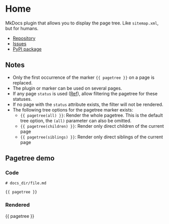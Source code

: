 # Home

MkDocs plugin that allows you to display the page tree. Like `sitemap.xml`, but for humans.

- [Repository](https://github.com/tombreit/mkdocs-pagetree-plugin)
- [Issues](https://github.com/tombreit/mkdocs-pagetree-plugin/issues)
- [PyPI package](https://pypi.org/project/mkdocs-pagetree-plugin/)

## Notes

- Only the first occurrence of the marker <code>&#123;&#123; pagetree &#125;&#125;</code> on a page is replaced.
- The plugin or marker can be used on several pages.
- If any page `status` is used ([Ref](https://squidfunk.github.io/mkdocs-material/reference/#setting-the-page-status)), allow filtering the pagetree for these statuses.
- If no page with the `status` attribute exists, the filter will not be rendered.
- The following tree options for the pagetree marker exists:
    - <code>&#123;&#123; pagetree(all) &#125;&#125;</code>: Render the whole pagetree. This is the default tree option, the `(all)` parameter can also be omitted.
    - <code>&#123;&#123; pagetree(children) &#125;&#125;</code>: Render only direct children of the current page
    - <code>&#123;&#123; pagetree(siblings) &#125;&#125;</code>: Render only direct siblings of the current page

## Pagetree demo

### Code

<pre><code># docs_dir/file.md

&#123;&#123; pagetree &#125;&#125;
</code></pre>

### Rendered

{{ pagetree }}
